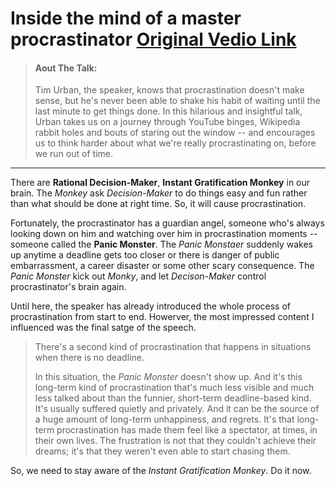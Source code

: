 # Inside the mind of a master procrastinator [Original Vedio Link](https://www.ted.com/talks/tim_urban_inside_the_mind_of_a_master_procrastinator)

> #### Aout The Talk:
>Tim Urban, the speaker, knows that procrastination doesn't make sense, but he's never been able to shake his habit of waiting until the last minute to get things done. In this hilarious and insightful talk, Urban takes us on a journey through YouTube binges, Wikipedia rabbit holes and bouts of staring out the window -- and encourages us to think harder about what we're really procrastinating on, before we run out of time.

***
 There are **Rational Decision-Maker**, **Instant Gratification Monkey** in our brain. The *Monkey* ask *Decision-Maker* to do things easy and fun rather than what should be done at right time. So, it will cause procrastination.

 
 Fortunately, the procrastinator has a guardian angel, someone who's always looking down on him and watching over him in procrastination moments -- someone called the **Panic Monster**. The *Panic Monstaer* suddenly wakes up anytime a deadline gets too closer or there is danger of public embarrassment, a career disaster or some other scary consequence. The *Panic Monster* kick out *Monky*, and let *Decison-Maker* control procrastinator's brain again.

 Until here, the speaker has already introduced the whole process of procrastination from start to end. Howerver, the most impressed content I influenced was the final satge of the speech. 

>There's a second kind of procrastination that happens in situations when there is no deadline.
>
>In this situation, the *Panic Monster* doesn't show up. And it's this long-term kind of procrastination that's much less visible and much less talked about than the funnier, short-term deadline-based kind. It's usually suffered quietly and privately. And it can be the source of a huge amount of long-term unhappiness, and regrets. It's that long-term procrastination has made them feel like a spectator, at times, in their own lives. The frustration is not that they couldn't achieve their dreams; it's that they weren't even able to start chasing them. 


So, we need to stay aware of the *Instant Gratification Monkey*. Do it now.
